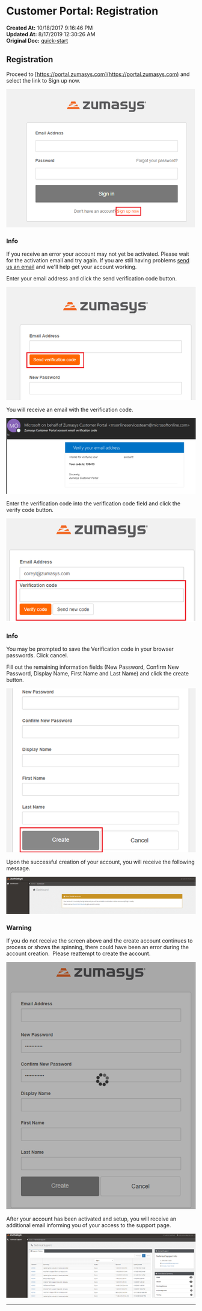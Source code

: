 # Customer Portal: Registration

**Created At:** 10/18/2017 9:16:46 PM  
**Updated At:** 8/17/2019 12:30:26 AM  
**Original Doc:** [quick-start](https://docs.zumasys.com/customerportal/quick-start)  


## Registration

Proceed to [https://portal.zumasys.com](https://portal.zumasys.com) and select the link to Sign up now.

![](./1548184946418-1548184946418.png)

### Info

If you receive an error your account may not yet be activated. Please wait for the activation email and try again. If you are still having problems [send us an email](mailto:portal-feedback@zumasys.com "Send an Email") and we'll help get your account working.



Enter your email address and click the send verification code button.

![](./1548185245409-1548185245409.png)



You will receive an email with the verification code.

![](./1548185380446-1548185380446.png)





Enter the verification code into the verification code field and click the verify code button.

![](./1548185550033-1548185550033.png)

### Info

You may be prompted to save the Verification code in your browser passwords. Click cancel.



Fill out the remaining information fields (New Password, Confirm New Password, Display Name, First Name and Last Name) and click the create button.

![](./1548185737205-1548185737205.png)



Upon the successful creation of your account, you will receive the following message.

![](./1548185893932-1548185893932.png)



### Warning

If you do not receive the screen above and the create account continues to process or shows the spinning, there could have been an error during the account creation.  Please reattempt to create the account.

![](./1548186124504-1548186124504.png)



After your account has been activated and setup, you will receive an additional email informing you of your access to the support page.

![](./1548186813923-1548186813923.png)

* * *

# 


## 




### 





